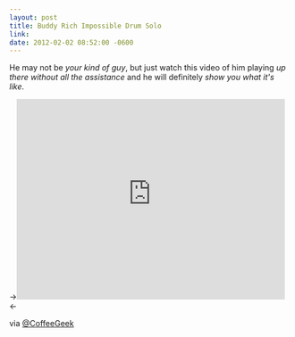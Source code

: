 ```yaml
---
layout: post
title: Buddy Rich Impossible Drum Solo
link:
date: 2012-02-02 08:52:00 -0600
---
```


He may not be *your kind of guy*, but just watch this video of him playing
*up there without all the assistance* and he will definitely *show you what
it's like*.
<!--more-->
-><iframe width="480" height="360" src="http://www.youtube-nocookie.com/embed/9esWG6A6g-k?rel=0" frameborder="0" allowfullscreen></iframe><-

via [@CoffeeGeek](https://twitter.com/CoffeeGeek/status/164997073954029568)
